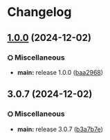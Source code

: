 # Changelog

## [1.0.0](https://github.com/TN-TechNoob/TNVBP-Lite-mc-modpack-kit/compare/MC1.18.2-v3.0.7...MC1.18.2-v1.0.0) (2024-12-02)


### ⛭ Miscellaneous

* **main:** release 1.0.0 ([baa2968](https://github.com/TN-TechNoob/TNVBP-Lite-mc-modpack-kit/commit/baa29682c6242e7ecc0de53db0198e46eab147d6))

## 3.0.7 (2024-12-02)


### ⛭ Miscellaneous

* **main:** release 3.0.7 ([b3a7b7e](https://github.com/TN-TechNoob/TNVBP-Lite-mc-modpack-kit/commit/b3a7b7e1af4694483180eba9759bc7eb8ce44950))
